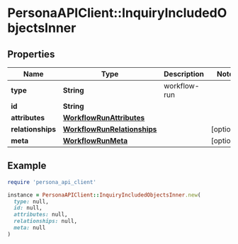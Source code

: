 # PersonaAPIClient::InquiryIncludedObjectsInner

## Properties

| Name | Type | Description | Notes |
| ---- | ---- | ----------- | ----- |
| **type** | **String** | workflow-run |  |
| **id** | **String** |  |  |
| **attributes** | [**WorkflowRunAttributes**](WorkflowRunAttributes.md) |  |  |
| **relationships** | [**WorkflowRunRelationships**](WorkflowRunRelationships.md) |  | [optional] |
| **meta** | [**WorkflowRunMeta**](WorkflowRunMeta.md) |  | [optional] |

## Example

```ruby
require 'persona_api_client'

instance = PersonaAPIClient::InquiryIncludedObjectsInner.new(
  type: null,
  id: null,
  attributes: null,
  relationships: null,
  meta: null
)
```

